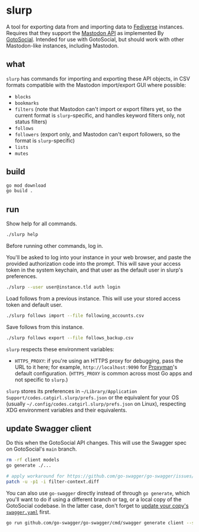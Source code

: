 # slurp

A tool for exporting data from and importing data to [Fediverse](https://en.wikipedia.org/wiki/Fediverse) instances. Requires that they support the [Mastodon API](https://docs.joinmastodon.org/) as implemented By [GotoSocial](https://gotosocial.org/). Intended for use with GotoSocial, but should work with other Mastodon-like instances, including Mastodon.

## what

`slurp` has commands for importing and exporting these API objects, in CSV formats compatible with the Mastodon import/export GUI where possible:

- `blocks`
- `bookmarks`
- `filters` (note that Mastodon can't import or export filters yet, so the current format is `slurp`-specific, and handles keyword filters only, not status filters)
- `follows`
- `followers` (export only, and Mastodon can't export followers, so the format is `slurp`-specific)
- `lists`
- `mutes`

## build

```bash
go mod download
go build .
```

## run

Show help for all commands.

```bash
./slurp help
```

Before running other commands, log in.

You'll be asked to log into your instance in your web browser, and paste the provided authorization code into the prompt. This will save your access token in the system keychain, and that user as the default user in slurp's preferences.

```bash
./slurp --user user@instance.tld auth login
```

Load follows from a previous instance. This will use your stored access token and default user.

```bash
./slurp follows import --file following_accounts.csv
```

Save follows from this instance.

```bash
./slurp follows export --file follows_backup.csv
```

`slurp` respects these environment variables:

- `HTTPS_PROXY`: if you're using an HTTPS proxy for debugging, pass the URL to it here; for example, `http://localhost:9090` for [Proxyman](https://proxyman.io/)'s default configuration. (`HTTPS_PROXY` is common across most Go apps and not specific to `slurp`.)

`slurp` stores its preferences in `~/Library/Application Support/codes.catgirl.slurp/prefs.json` or the equivalent for your OS (usually `~/.config/codes.catgirl.slurp/prefs.json` on Linux), respecting XDG environment variables and their equivalents.

## update Swagger client

Do this when the GotoSocial API changes. This will use the Swagger spec on GotoSocial's `main` branch.

```bash
rm -rf client models
go generate ./...

# apply workaround for https://github.com/go-swagger/go-swagger/issues/2997
patch -u -p1 -i filter-context.diff
```

You can also use `go-swagger` directly instead of through `go generate`, which you'll want to do if using a different branch or tag, or a local copy of the GotoSocial codebase. In the latter case, don't forget to [update your copy's `swagger.yaml`](https://github.com/superseriousbusiness/gotosocial/blob/main/CONTRIBUTING.md#updating-swagger-docs) first.

```bash
go run github.com/go-swagger/go-swagger/cmd/swagger generate client --spec /path/to/gotosocial/docs/api/swagger.yaml
```
